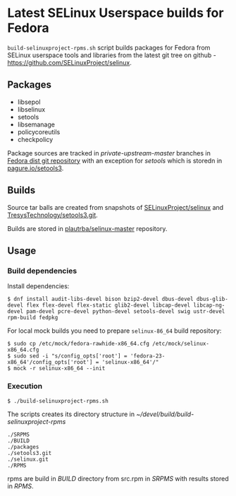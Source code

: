 # Latest SELinux Userspace builds for Fedora

`build-selinuxproject-rpms.sh` script builds packages for Fedora from
SELinux userspace tools and libraries from the latest git tree on github -
https://github.com/SELinuxProject/selinux.

## Packages

* libsepol
* libselinux
* setools
* libsemanage
* policycoreutils
* checkpolicy

Package sources are tracked in *private-upstream-master* branches in
[Fedora dist git repository](http://pkgs.fedoraproject.org/cgit) with an exception for *setools* which is storedn in [pagure.io/setools3](https://pagure.io/setools3).

## Builds

Source tar balls are created from snapshots of [SELinuxProject/selinux](https://github.com/SELinuxProject/selinux) and 
[TresysTechnology/setools3.git](https://github.com/TresysTechnology/setools3.git).

Builds are stored in [plautrba/selinux-master](https://copr.fedoraproject.org/coprs/plautrba/selinux-master/) repository.

## Usage

### Build dependencies

Install dependencies:

    $ dnf install audit-libs-devel bison bzip2-devel dbus-devel dbus-glib-devel flex flex-devel flex-static glib2-devel libcap-devel libcap-ng-devel pam-devel pcre-devel python-devel setools-devel swig ustr-devel rpm-build fedpkg

For local mock builds you need to prepare `selinux-86_64` build repository:

    $ sudo cp /etc/mock/fedora-rawhide-x86_64.cfg /etc/mock/selinux-x86_64.cfg
    $ sudo sed -i "s/config_opts['root'] = 'fedora-23-x86_64'/config_opts['root'] = 'selinux-x86_64'/"
    $ mock -r selinux-x86_64 --init
    
### Execution

    $ ./build-selinuxproject-rpms.sh

The scripts creates its directory structure in *~/devel/build/build-selinuxproject-rpms*

    ./SRPMS
    ./BUILD
    ./packages
    ./setools3.git
    ./selinux.git
    ./RPMS

rpms are build in *BUILD* directory from src.rpm in *SRPMS* with results stored in *RPMS*.



